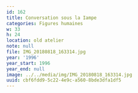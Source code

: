 ```yaml
---
id: 162
title: Conversation sous la Iampe
categories: Figures humaines
w: 33
h: 24
location: old atelier
note: null
file: IMG_20180818_163314.jpg
year: '1996'
year_start: 1996
year_end: null
image: ../../media/img/IMG_20180818_163314.jpg
uuid: cbf6fdd9-5c22-4e9c-a560-8bde3dfa1df5
---
```


